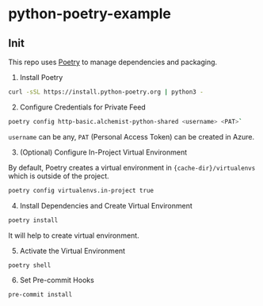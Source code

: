 # python-poetry-example

## Init

This repo uses [Poetry](https://python-poetry.org/) to manage dependencies and packaging.

1. Install Poetry

```sh
curl -sSL https://install.python-poetry.org | python3 -
```

2. Configure Credentials for Private Feed

```sh
poetry config http-basic.alchemist-python-shared <username> <PAT>`
```

`username` can be any, `PAT` (Personal Access Token) can be created in Azure.

3. (Optional) Configure In-Project Virtual Environment

By default, Poetry creates a virtual environment in `{cache-dir}/virtualenvs` which is outside of the project.

```sh
poetry config virtualenvs.in-project true
```

4. Install Dependencies and Create Virtual Environment

```sh
poetry install
```

It will help to create virtual environment.

5. Activate the Virtual Environment

```sh
poetry shell
```

6. Set Pre-commit Hooks

```sh
pre-commit install
```